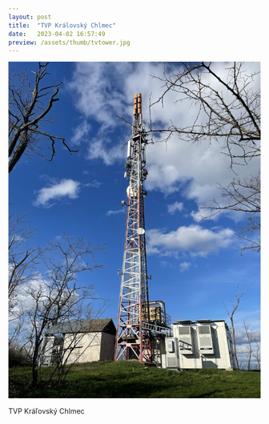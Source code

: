 ```yaml
---
layout: post
title:  "TVP Královský Chlmec"
date:   2023-04-02 16:57:49
preview: /assets/thumb/tvtower.jpg
---
```


![TVP Kráľovský Chlmec](/assets/img/tvtower.jpg)

TVP Kráľovský Chlmec